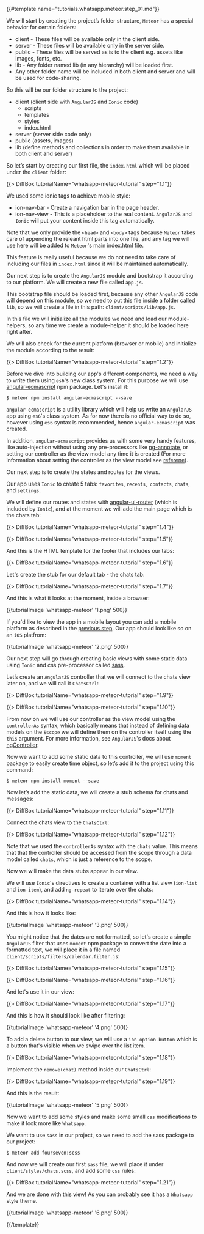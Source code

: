 {{#template name="tutorials.whatsapp.meteor.step_01.md"}}

We will start by creating the project’s folder structure, `Meteor` has a special behavior for certain folders:

* client - These files will be available only in the client side.
* server - These files will be available only in the server side.
* public - These files will be served as is to the client e.g. assets like images, fonts, etc.
* lib - Any folder named lib (in any hierarchy) will be loaded first.
* Any other folder name will be included in both client and server and will be used for code-sharing.

So this will be our folder structure to the project:

* client (client side with `AngularJS` and `Ionic` code)
    * scripts
    * templates
    * styles
    * index.html
* server (server side code only)
* public (assets, images)
* lib (define methods and collections in order to make them available in both client and server)

So let’s start by creating our first file, the `index.html` which will be placed under the `client` folder:

{{> DiffBox tutorialName="whatsapp-meteor-tutorial" step="1.1"}}

We used some ionic tags to achieve mobile style:

* ion-nav-bar - Create a navigation bar in the page header.
* ion-nav-view - This is a placeholder to the real content. `AngularJS` and `Ionic` will put your content inside this tag automatically.

Note that we only provide the `<head>` and `<body>` tags because `Meteor` takes care of appending the releant html parts into one file, and any tag we will use here will be added to `Meteor`'s main index.html file.

This feature is really useful because we do not need to take care of including our files in `index.html` since it will be maintained automatically.

Our next step is to create the `AngularJS` module and bootstrap it according to our platform.
We will create a new file called `app.js`.

This bootstrap file should be loaded first, because any other `AngularJS` code will depend on this module, so we need to put this file inside a folder called `lib`, so we will create a file in this path: `client/scripts/lib/app.js`.

In this file we will initialize all the modules we need and load our module-helpers, so any time we create a module-helper it should be loaded here right after.

We will also check for the current platform (browser or mobile) and initialize the module according to the result:

{{> DiffBox tutorialName="whatsapp-meteor-tutorial" step="1.2"}}

Before we dive into building our app's different components, we need a way to write them using `es6`'s new class system. For this purpose we will use [angular-ecmascript](https://github.com/DAB0mB/angular-ecmascript) npm package. Let's install it:

    $ meteor npm install angular-ecmascript --save

`angular-ecmascript` is a utility library which will help us write an `AngularJS` app using `es6`'s class system.
As for now there is no official way to do so, however using `es6` syntax is recommended, hence `angular-ecmascript` was created.

In addition, `angular-ecmascript` provides us with some very handy features, like auto-injection without using any pre-processors like [ng-annotate](https://github.com/olov/ng-annotate), or setting our controller as the view model any time it is created (For more information about setting the controller as the view model see [referene](http://www.angular-meteor.com/api/1.3.11/reactive)).

Our next step is to create the states and routes for the views.

Our app uses `Ionic` to create 5 tabs: `favorites`, `recents`,` contacts`, `chats`, and `settings`.

We will define our routes and states with [angular-ui-router](https://atmospherejs.com/angularui/angular-ui-router) (which is included by `Ionic`), and at the moment we will add the main page which is the chats tab:

{{> DiffBox tutorialName="whatsapp-meteor-tutorial" step="1.4"}}

{{> DiffBox tutorialName="whatsapp-meteor-tutorial" step="1.5"}}

And this is the HTML template for the footer that includes our tabs:

{{> DiffBox tutorialName="whatsapp-meteor-tutorial" step="1.6"}}

Let's create the stub for our default tab - the chats tab:

{{> DiffBox tutorialName="whatsapp-meteor-tutorial" step="1.7"}}

And this is what it looks at the moment, inside a browser:

{{tutorialImage 'whatsapp-meteor' '1.png' 500}}

If you'd like to view the app in a mobile layout you can add a mobile platform as described in the [previous step](/tutorials/whatsapp/meteor/bootstrapping). Our app should look like so on an `iOS` platfrom:

{{tutorialImage 'whatsapp-meteor' '2.png' 500}}

Our next step will go through creating basic views with some static data using `Ionic` and css pre-processor called [sass](http://sass-lang.com/).

Let’s create an `AngularJS` controller that we will connect to the chats view later on, and we will call it `ChatsCtrl`:

{{> DiffBox tutorialName="whatsapp-meteor-tutorial" step="1.9"}}

{{> DiffBox tutorialName="whatsapp-meteor-tutorial" step="1.10"}}

From now on we will use our controller as the view model using the `controllerAs` syntax, which basically means that instead of defining data models on the `$scope` we will define them on the controller itself using the `this` argument. For more information, see `AngularJS`'s docs about [ngController](https://docs.angularjs.org/api/ng/directive/ngController).

Now we want to add some static data to this controller, we will use `moment` package to easily create time object, so let’s add it to the project using this command:

    $ meteor npm install moment --save

Now let’s add the static data, we will create a stub schema for chats and messages:

{{> DiffBox tutorialName="whatsapp-meteor-tutorial" step="1.11"}}

Connect the chats view to the `ChatsCtrl`:

{{> DiffBox tutorialName="whatsapp-meteor-tutorial" step="1.12"}}

Note that we used the `controllerAs` syntax with the `chats` value. This means that that the controller should be accessed from the scope through a data model called `chats`, which is just a reference to the scope.

Now we will make the data stubs appear in our view.

We will use `Ionic`'s directives to create a container with a list view (`ion-list` and `ion-item`), and add `ng-repeat` to iterate over the chats:

{{> DiffBox tutorialName="whatsapp-meteor-tutorial" step="1.14"}}

And this is how it looks like:

{{tutorialImage 'whatsapp-meteor' '3.png' 500}}

You might notice that the dates are not formatted, so let's create a simple `AngularJS` filter that uses `moment` npm package to convert the date into a formatted text, we will place it in a file named `client/scripts/filters/calendar.filter.js`:

{{> DiffBox tutorialName="whatsapp-meteor-tutorial" step="1.15"}}

{{> DiffBox tutorialName="whatsapp-meteor-tutorial" step="1.16"}}

And let's use it in our view:

{{> DiffBox tutorialName="whatsapp-meteor-tutorial" step="1.17"}}

And this is how it should look like after filtering:

{{tutorialImage 'whatsapp-meteor' '4.png' 500}}

To add a delete button to our view, we will use a `ion-option-button` which is a button that's visible when we swipe over the list item.

{{> DiffBox tutorialName="whatsapp-meteor-tutorial" step="1.18"}}

Implement the `remove(chat)` method inside our `ChatsCtrl`:

{{> DiffBox tutorialName="whatsapp-meteor-tutorial" step="1.19"}}

And this is the result:

{{tutorialImage 'whatsapp-meteor' '5.png' 500}}

Now we want to add some styles and make some small `css` modifications to make it look more like `Whatsapp`.

We want to use `sass` in our project, so we need to add the sass package to our project:

    $ meteor add fourseven:scss

And now we will create our first `sass` file, we will place it under `client/styles/chats.scss`, and add some `css` rules:

{{> DiffBox tutorialName="whatsapp-meteor-tutorial" step="1.21"}}

And we are done with this view! As you can probably see it has a `Whatsapp` style theme.

{{tutorialImage 'whatsapp-meteor' '6.png' 500}}


{{/template}}

